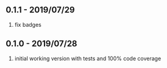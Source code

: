 ## 0.1.1 - 2019/07/29

1. fix badges

## 0.1.0 - 2019/07/28

1. initial working version with tests and 100% code coverage
